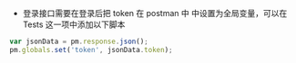 - 登录接口需要在登录后把 token 在 postman 中 中设置为全局变量，可以在 Tests 这一项中添加以下脚本

```js
var jsonData = pm.response.json();
pm.globals.set('token', jsonData.token);
```
